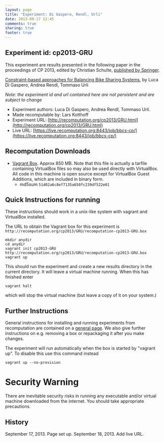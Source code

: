 ```yaml
---
layout: page
title: "Experiment: Di Gaspero, Rendl, Urli"
date: 2013-09-17 12:45
comments: true
sharing: true
footer: true
---
```


## Experiment id: cp2013-GRU 

This experiment are results presented in the following paper in the proceedings of CP 2013, edited by Christian Schulte,
[published by Springer](https://www.springer.com/computer/theoretical+computer+science/book/978-3-642-40626-3).

[Constraint-based approaches for Balancing Bike Sharing Systems](http://link.springer.com/chapter/10.1007/978-3-642-40627-0_56),
by 
Luca Di Gaspero, Andrea Rendl, Tommaso Urli

*Note: the experiment id and url contained here are not persistent and are subject to change*

* Experiment authors: 
Luca Di Gaspero, Andrea Rendl, Tommaso Urli.
* Made recomputable by: Lars Kotthoff
* Experiment URL: [http://recomputation.org/cp2013/GRU.html](http://recomputation.org/cp2013/GRU.html)
* Live URL: [https://live.recomputation.org:8443/job/bbcs-cp/](https://live.recomputation.org:8443/job/bbcs-cp/)

## Recomputation Downloads

* [Vagrant Box](GRU/recomputation-cp2013-GRU.box). Approx 850 MB. 
Note that this file is actually a tarfile containing VirtualBox files so may also be used directly with VirtualBox.  All code in this machine is open source except for VirtualBox Guest Additions, which are included in binary form.  
    * md5sum `51d02a6c8ef7135a650fc239df522e01`

## Quick Instructions for running 

These instructions should work in a unix-like system with vagrant and VirtualBox installed.
    
The URL to obtain the Vagrant box for this experiment is 
`http://recomputation.org/cp2013/GRU/recomputation-cp2013-GRU.box`

    mkdir anydir
    cd anydir
    vagrant init cp2013-GRU http://recomputation.org/cp2013/GRU/recomputation-cp2013-GRU.box
    vagrant up
   
This should run the experiment and create a new results directory in the current directory. 
It will leave a virtual machine running.  When this has finished enter

    vagrant halt

which will stop the virtual machine (but leave a copy of it on your system.)
     
## Further Instructions 

General instructions for installing and running experiments from recomputation are contained on a [general page](general_instructions.html). We also give further instructions on e.g. removing a box or repackaging it after you make changes.

The experiment will run automatically when the box is started by "vagrant up".  To disable this use this command instead 

    vagrant up --no-provision

# Security Warning

There are inevitable security risks in running any executable and/or virtual machine downloaded from the internet. You should take appropriate precautions.

## History

September 17, 2013.  Page set up.
September 18, 2013. Add live URL.


